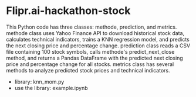# Flipr.ai-hackathon-stock


This Python code has three classes: methode, prediction, and metrics. methode class uses Yahoo Finance API to download historical stock data, calculates technical indicators, trains a KNN regression model, and predicts the next closing price and percentage change. prediction class reads a CSV file containing 100 stock symbols, calls methode's predict_next_close method, and returns a Pandas DataFrame with the predicted next closing price and percentage change for all stocks. metrics class has several methods to analyze predicted stock prices and technical indicators. 


- library: knn_mom.py
- use the library: example.ipynb
